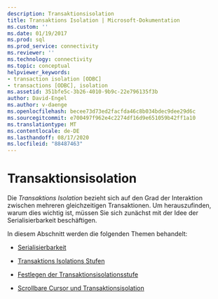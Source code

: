 ```yaml
---
description: Transaktionsisolation
title: Transaktions Isolation | Microsoft-Dokumentation
ms.custom: ''
ms.date: 01/19/2017
ms.prod: sql
ms.prod_service: connectivity
ms.reviewer: ''
ms.technology: connectivity
ms.topic: conceptual
helpviewer_keywords:
- transaction isolation [ODBC]
- transactions [ODBC], isolation
ms.assetid: 351bfe5c-3b26-4010-9b9c-22e796135f3b
author: David-Engel
ms.author: v-daenge
ms.openlocfilehash: becee73d73ed2facfda46c8b034bdec9dee29d6c
ms.sourcegitcommit: e700497f962e4c2274df16d9e651059b42ff1a10
ms.translationtype: MT
ms.contentlocale: de-DE
ms.lasthandoff: 08/17/2020
ms.locfileid: "88487463"
---
```

# <a name="transaction-isolation"></a>Transaktionsisolation
Die *Transaktions Isolation* bezieht sich auf den Grad der Interaktion zwischen mehreren gleichzeitigen Transaktionen. Um herauszufinden, warum dies wichtig ist, müssen Sie sich zunächst mit der Idee der Serialisierbarkeit beschäftigen.  
  
 In diesem Abschnitt werden die folgenden Themen behandelt:  
  
-   [Serialisierbarkeit](../../../odbc/reference/develop-app/serializability.md)  
  
-   [Transaktions Isolations Stufen](../../../odbc/reference/develop-app/transaction-isolation-levels.md)  
  
-   [Festlegen der Transaktionsisolationsstufe](../../../odbc/reference/develop-app/setting-the-transaction-isolation-level.md)  
  
-   [Scrollbare Cursor und Transaktionsisolation](../../../odbc/reference/develop-app/scrollable-cursors-and-transaction-isolation.md)
